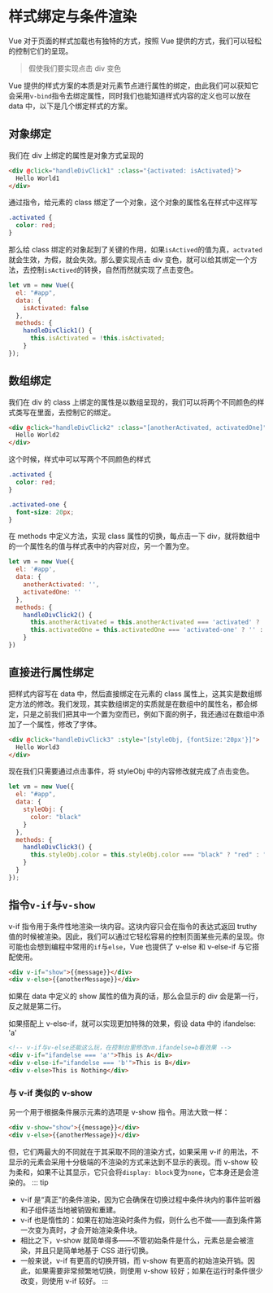 # 样式绑定与条件渲染

Vue 对于页面的样式加载也有独特的方式，按照 Vue 提供的方式，我们可以轻松的控制它们的呈现。

> 假使我们要实现点击 div 变色

Vue 提供的样式方案的本质是对元素节点进行属性的绑定，由此我们可以获知它会采用`v-bind`指令去绑定属性，同时我们也能知道样式内容的定义也可以放在 data 中，以下是几个绑定样式的方案。

## 对象绑定

我们在 div 上绑定的属性是对象方式呈现的

```html
<div @click="handleDivClick1" :class="{activated: isActivated}">
  Hello World1
</div>
```

通过指令，给元素的 class 绑定了一个对象，这个对象的属性名在样式中这样写

```css
.activated {
  color: red;
}
```

那么给 class 绑定的对象起到了关键的作用，如果`isActived`的值为真，`actvated`就会生效，为假，就会失效。那么要实现点击 div 变色，就可以给其绑定一个方法，去控制`isActived`的转换，自然而然就实现了点击变色。

```js
let vm = new Vue({
  el: "#app",
  data: {
    isActivated: false
  },
  methods: {
    handleDivClick1() {
      this.isActivated = !this.isActivated;
    }
});
```

## 数组绑定

我们在 div 的 class 上绑定的属性是以数组呈现的，我们可以将两个不同颜色的样式类写在里面，去控制它的绑定。

```html
<div @click="handleDivClick2" :class="[anotherActivated, activatedOne]">
  Hello World2
</div>
```

这个时候，样式中可以写两个不同颜色的样式

```css
.activated {
  color: red;
}

.activated-one {
  font-size: 20px;
}
```

在 methods 中定义方法，实现 class 属性的切换，每点击一下 div，就将数组中的一个属性名的值与样式表中的内容对应，另一个置为空。

```js
let vm = new Vue({
  el: '#app',
  data: {
    anotherActivated: '',
    activatedOne: ''
  },
  methods: {
    handleDivClick2() {
      this.anotherActivated = this.anotherActivated === 'activated' ? '' : 'activated';
      this.activatedOne = this.activatedOne === 'activated-one' ? '' : 'activated-one';
    }
})
```

## 直接进行属性绑定

把样式内容写在 data 中，然后直接绑定在元素的 class 属性上，这其实是数组绑定方法的修改。我们发现，其实数组绑定的实质就是在数组中的属性名，都会绑定，只是之前我们把其中一个置为空而已，例如下面的例子，我还通过在数组中添加了一个属性，修改了字体。

```html
<div @click="handleDivClick3" :style="[styleObj, {fontSize:'20px'}]">
  Hello World3
</div>
```

现在我们只需要通过点击事件，将 styleObj 中的内容修改就完成了点击变色。

```js
let vm = new Vue({
  el: "#app",
  data: {
    styleObj: {
      color: "black"
    }
  },
  methods: {
    handleDivClick3() {
      this.styleObj.color = this.styleObj.color === "black" ? "red" : "black";
    }
  }
});
```

## 指令`v-if`与`v-show`

v-if 指令用于条件性地渲染一块内容。这块内容只会在指令的表达式返回 truthy 值的时候被渲染。因此，我们可以通过它轻松容易的控制页面某些元素的呈现。你可能也会想到编程中常用的`if`与`else`，Vue 也提供了 v-else 和 v-else-if 与它搭配使用。

```html
<div v-if="show">{{message}}</div>
<div v-else>{{anotherMessage}}</div>
```

如果在 data 中定义的 show 属性的值为真的话，那么会显示的 div 会是第一行，反之就是第二行。

如果搭配上 v-else-if，就可以实现更加特殊的效果，假设 data 中的 ifandelse: 'a'

```html
<!-- v-if与v-else还能这么玩，在控制台里修改vm.ifandelse=b看效果 -->
<div v-if="ifandelse === 'a'">This is A</div>
<div v-else-if="ifandelse === 'b'">This is B</div>
<div v-else>This is Nothing</div>
```

### 与 v-if 类似的 v-show

另一个用于根据条件展示元素的选项是 v-show 指令。用法大致一样：

```html
<div v-show="show">{{message}}</div>
<div v-else>{{anotherMessage}}</div>
```

但，它们两最大的不同就在于其采取不同的渲染方式，如果采用 v-if 的用法，不显示的元素会采用十分极端的不渲染的方式来达到不显示的表现。而 v-show 较为柔和，如果不让其显示，它只会将`display: block`变为`none`，它本身还是会渲染的。
::: tip

- v-if 是“真正”的条件渲染，因为它会确保在切换过程中条件块内的事件监听器和子组件适当地被销毁和重建。
- v-if 也是惰性的：如果在初始渲染时条件为假，则什么也不做——直到条件第一次变为真时，才会开始渲染条件块。
- 相比之下，v-show 就简单得多——不管初始条件是什么，元素总是会被渲染，并且只是简单地基于 CSS 进行切换。
- 一般来说，v-if 有更高的切换开销，而 v-show 有更高的初始渲染开销。因此，如果需要非常频繁地切换，则使用 v-show 较好；如果在运行时条件很少改变，则使用 v-if 较好。
  :::
